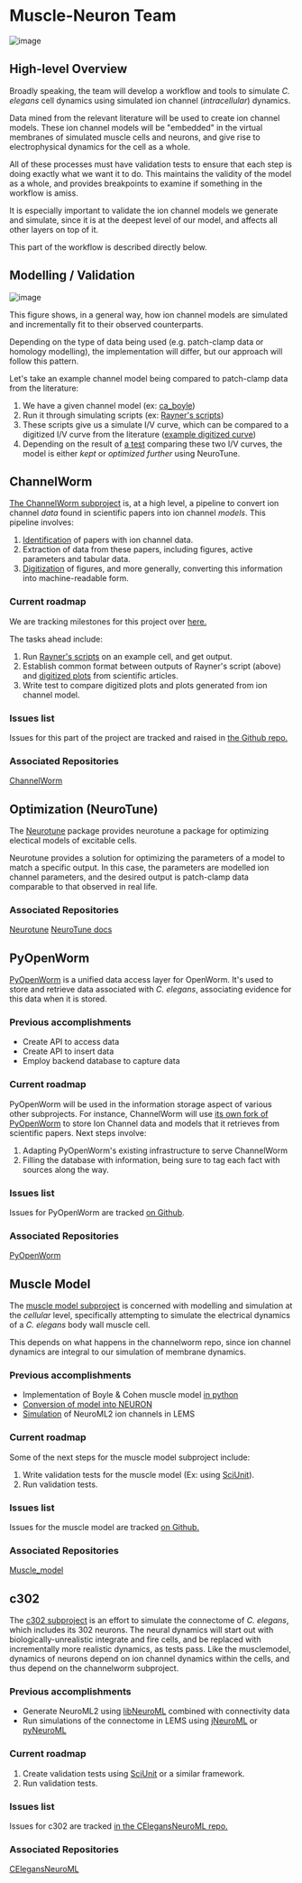 Muscle-Neuron Team
==================

![image](http://docs.google.com/drawings/d/1WzHYpgHZBDvbAxIb-KDDw0OatI8KWXQ8h_BeMVaQ2wM/pub?w=1238&amp;h=869)

High-level Overview
-------------------

Broadly speaking, the team will develop a workflow and tools to simulate *C. elegans* cell dynamics using simulated ion channel (*intracellular*) dynamics.

Data mined from the relevant literature will be used to create ion channel models. These ion channel models will be "embedded" in the virtual membranes of simulated muscle cells and neurons, and give rise to electrophysical dynamics for the cell as a whole.

All of these processes must have validation tests to ensure that each step is doing exactly what we want it to do. This maintains the validity of the model as a whole, and provides breakpoints to examine if something in the workflow is amiss.

It is especially important to validate the ion channel models we generate and simulate, since it is at the deepest level of our model, and affects all other layers on top of it.

This part of the workflow is described directly below.

Modelling / Validation
----------------------

![image](https://docs.google.com/drawings/d/13JvpUktlTXN2GKH9fXzacXQWudm5MQUMXXY94cr6S50/pub?w=778&h=370)

This figure shows, in a general way, how ion channel models are simulated and incrementally fit to their observed counterparts.

Depending on the type of data being used (e.g. patch-clamp data or homology modelling), the implementation will differ, but our approach will follow this pattern.

Let's take an example channel model being compared to patch-clamp data from the literature:

1.  We have a given channel model (ex: [ca\_boyle](https://github.com/openworm/muscle_model/blob/master/NeuroML2/ca_boyle.channel.nml%20/))
2.  Run it through simulating scripts (ex: [Rayner's scripts](https://github.com/openworm/BlueBrainProjectShowcase/blob/master/Channelpedia/iv_analyse.py%20/))
3.  These scripts give us a simulate I/V curve, which can be compared to a digitized I/V curve from the literature ([example digitized curve](https://plot.ly/~VahidGh/56/%20/))
4.  Depending on the result of [a test](https://github.com/openworm/muscle_model/issues/30%20/) comparing these two I/V curves, the model is either *kept* or *optimized further* using NeuroTune.

ChannelWorm
-----------

[The ChannelWorm subproject](https://github.com/VahidGh/ChannelWorm/) is, at a high level, a pipeline to convert ion channel *data* found in scientific papers into ion channel *models*. This pipeline involves:

1.  [Identification](https://github.com/VahidGh/ChannelWorm/issues/10/) of papers with ion channel data.
2.  Extraction of data from these papers, including figures, active parameters and tabular data.
3.  [Digitization](https://github.com/VahidGh/ChannelWorm/issues/17/) of figures, and more generally, converting this information into machine-readable form.

### Current roadmap

We are tracking milestones for this project over [here.](https://github.com/VahidGh/ChannelWorm/milestones/)

The tasks ahead include:

1.  Run [Rayner's scripts](https://github.com/openworm/BlueBrainProjectShowcase/blob/master/Channelpedia/iv_analyse.py/) on an example cell, and get output.
2.  Establish common format between outputs of Rayner's script (above) and [digitized plots](https://plot.ly/~VahidGh/56/) from scientific articles.
3.  Write test to compare digitized plots and plots generated from ion channel model.

### Issues list

Issues for this part of the project are tracked and raised in [the Github repo.](https://github.com/VahidGh/ChannelWorm/issues?q=is%3Aopen+is%3Aissue/)

### Associated Repositories

[ChannelWorm](https://github.com/VahidGh/ChannelWorm/%20/)

Optimization (NeuroTune)
------------------------

The [Neurotune](https://github.com/vellamike/neurotune%20/) package provides neurotune a package for optimizing electical models of excitable cells.

Neurotune provides a solution for optimizing the parameters of a model to match a specific output. In this case, the parameters are modelled ion channel parameters, and the desired output is patch-clamp data comparable to that observed in real life.

### Associated Repositories

[Neurotune](https://github.com/vellamike/neurotune%20/) [NeuroTune docs](http://optimal-neuron.readthedocs.org/en/latest/architecture.html%20/)

PyOpenWorm
----------

[PyOpenWorm](https://github.com/openworm/PyOpenWorm/tree/master%20/) is a unified data access layer for OpenWorm. It's used to store and retrieve data associated with *C. elegans*, associating evidence for this data when it is stored.

### Previous accomplishments

-   Create API to access data
-   Create API to insert data
-   Employ backend database to capture data

### Current roadmap

PyOpenWorm will be used in the information storage aspect of various other subprojects. For instance, ChannelWorm will use [its own fork of PyOpenWorm](https://github.com/openworm/PyOpenWorm/tree/channelworm%20/) to store Ion Channel data and models that it retrieves from scientific papers. Next steps involve:

1.  Adapting PyOpenWorm's existing infrastructure to serve ChannelWorm
2.  Filling the database with information, being sure to tag each fact with sources along the way.

### Issues list

Issues for PyOpenWorm are tracked [on Github](https://github.com/openworm/PyOpenWorm/issues%20/).

### Associated Repositories

[PyOpenWorm](https://github.com/openworm/PyOpenWorm/%20/)

Muscle Model
------------

The [muscle model subproject](https://github.com/openworm/muscle_model%20/) is concerned with modelling and simulation at the *cellular* level, specifically attempting to simulate the electrical dynamics of a *C. elegans* body wall muscle cell.

This depends on what happens in the channelworm repo, since ion channel dynamics are integral to our simulation of membrane dynamics.

### Previous accomplishments

-   Implementation of Boyle & Cohen muscle model [in python](https://github.com/openworm/muscle_model/tree/master/BoyleCohen2008%20/)
-   [Conversion of model into NEURON](https://github.com/openworm/muscle_model/tree/master/neuron_implementation%20/)
-   [Simulation](https://github.com/openworm/muscle_model#21-simulation-of-muscle-cell-ion-channels%20/) of NeuroML2 ion channels in LEMS

### Current roadmap

Some of the next steps for the muscle model subproject include:

1.  Write validation tests for the muscle model (Ex: using [SciUnit](https://github.com/scidash/sciunit%20/)).
2.  Run validation tests.

### Issues list

Issues for the muscle model are tracked [on Github.](https://github.com/openworm/muscle_model/issues%20/)

### Associated Repositories

[Muscle\_model](https://github.com/openworm/muscle_model%20/)

c302
----

The [c302 subproject](https://github.com/openworm/CElegansNeuroML/tree/master/CElegans/pythonScripts/c302%20/) is an effort to simulate the connectome of *C. elegans*, which includes its 302 neurons. The neural dynamics will start out with biologically-unrealistic integrate and fire cells, and be replaced with incrementally more realistic dynamics, as tests pass. Like the musclemodel, dynamics of neurons depend on ion channel dynamics within the cells, and thus depend on the channelworm subproject.

### Previous accomplishments

-   Generate NeuroML2 using [libNeuroML](https://github.com/NeuralEnsemble/libNeuroML%20/) combined with connectivity data
-   Run simulations of the connectome in LEMS using [jNeuroML](https://github.com/NeuroML/jNeuroML%20/) or [pyNeuroML](https://github.com/NeuroML/pyNeuroML%20/)

### Current roadmap

1.  Create validation tests using [SciUnit](https://github.com/scidash/sciunit%20/) or a similar framework.
2.  Run validation tests.

### Issues list

Issues for c302 are tracked [in the CElegansNeuroML repo.](https://github.com/openworm/CElegansNeuroML/issues%20/)

### Associated Repositories

[CElegansNeuroML](https://github.com/openworm/CElegansNeuroML%20/)
